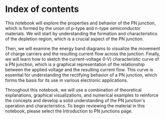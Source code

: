 # Index of contents

This notebook will explore the properties and behavior of the PN junction, which is formed by the union of p-type and n-type semiconductor materials. We will start by understanding the formation and characteristics of the depletion region, which is a crucial aspect of the PN junction. 

Then, we will examine the energy band diagrams to visualize the movement of charge carriers and the resulting current flow across the junction. Finally, we will learn how to sketch the current-voltage (I-V) characteristic curve of a PN junction, which is a graphical representation of the relationship between the applied voltage and the resulting current flow. This curve is essential for understanding the rectifying behavior of a PN junction, which forms the basis for its use in various electronic applications. 

Throughout this notebook, we will use a combination of theoretical explanations, graphical visualizations, and numerical examples to reinforce the concepts and develop a solid understanding of the PN junction's operation and characteristics. To begin reviewing the material in this notebook, please select the Introduction to PN junctions page.

```{tableofcontents}
```
